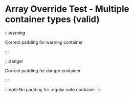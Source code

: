 # Array Override Test - Multiple container types (valid)

:::warning

Correct padding for warning container

:::

:::danger

Correct padding for danger container

:::

:::note
No padding for regular note container
:::
